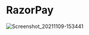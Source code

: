 # RazorPay
![Screenshot_20211109-153441](https://user-images.githubusercontent.com/65570444/140904501-cae56962-af58-4102-8ce9-4566d1220445.png)
